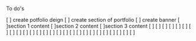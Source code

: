 To do's

[ ] create potfolio deign
[ ] create section of portfolio
[ ] create banner
[ ]section 1 content
[ ]section 2 content
[ ]section 3 content
[ ]
[ ]
[ ]
[ ]
[ ]
[ ]
[ ]
[ ]
[ ]
[ ]
[ ]
[ ]
[ ]
[ ]
[ ]
[ ]
[ ]
[ ]
[ ]
[ ]
[ ]
[ ]
[ ]
[ ]
[ ]
[ ]